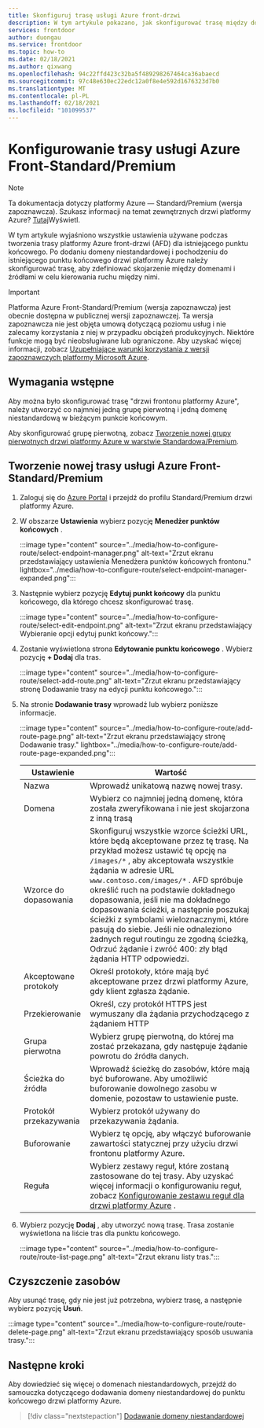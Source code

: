 ```yaml
---
title: Skonfiguruj trasę usługi Azure front-drzwi
description: W tym artykule pokazano, jak skonfigurować trasę między domenami i grupami pochodzenia.
services: frontdoor
author: duongau
ms.service: frontdoor
ms.topic: how-to
ms.date: 02/18/2021
ms.author: qixwang
ms.openlocfilehash: 94c22ffd423c32ba5f489298267464ca36abaecd
ms.sourcegitcommit: 97c48e630ec22edc12a0f8e4e592d1676323d7b0
ms.translationtype: MT
ms.contentlocale: pl-PL
ms.lasthandoff: 02/18/2021
ms.locfileid: "101099537"
---
```

# <a name="configure-an-azure-front-door-standardpremium-route"></a>Konfigurowanie trasy usługi Azure Front-Standard/Premium

> [!Note]
> Ta dokumentacja dotyczy platformy Azure — Standard/Premium (wersja zapoznawcza). Szukasz informacji na temat zewnętrznych drzwi platformy Azure? [Tutaj](../front-door-overview.md)Wyświetl.

W tym artykule wyjaśniono wszystkie ustawienia używane podczas tworzenia trasy platformy Azure front-drzwi (AFD) dla istniejącego punktu końcowego. Po dodaniu domeny niestandardowej i pochodzeniu do istniejącego punktu końcowego drzwi platformy Azure należy skonfigurować trasę, aby zdefiniować skojarzenie między domenami i źródłami w celu kierowania ruchu między nimi.

> [!IMPORTANT]
> Platforma Azure Front-Standard/Premium (wersja zapoznawcza) jest obecnie dostępna w publicznej wersji zapoznawczej.
> Ta wersja zapoznawcza nie jest objęta umową dotyczącą poziomu usług i nie zalecamy korzystania z niej w przypadku obciążeń produkcyjnych. Niektóre funkcje mogą być nieobsługiwane lub ograniczone.
> Aby uzyskać więcej informacji, zobacz [Uzupełniające warunki korzystania z wersji zapoznawczych platformy Microsoft Azure](https://azure.microsoft.com/support/legal/preview-supplemental-terms/).

## <a name="prerequisites"></a>Wymagania wstępne

Aby można było skonfigurować trasę "drzwi frontonu platformy Azure", należy utworzyć co najmniej jedną grupę pierwotną i jedną domenę niestandardową w bieżącym punkcie końcowym. 

Aby skonfigurować grupę pierwotną, zobacz [Tworzenie nowej grupy pierwotnych drzwi platformy Azure w warstwie Standardowa/Premium](how-to-create-origin.md). 

## <a name="create-a-new-azure-front-door-standardpremium-route"></a>Tworzenie nowej trasy usługi Azure Front-Standard/Premium

1. Zaloguj się do [Azure Portal](https://portal.azure.com) i przejdź do profilu Standard/Premium drzwi platformy Azure.

1. W obszarze **Ustawienia** wybierz pozycję **Menedżer punktów końcowych** .
   
    :::image type="content" source="../media/how-to-configure-route/select-endpoint-manager.png" alt-text="Zrzut ekranu przedstawiający ustawienia Menedżera punktów końcowych frontonu." lightbox="../media/how-to-configure-route/select-endpoint-manager-expanded.png":::

1. Następnie wybierz pozycję **Edytuj punkt końcowy** dla punktu końcowego, dla którego chcesz skonfigurować trasę.
   
    :::image type="content" source="../media/how-to-configure-route/select-edit-endpoint.png" alt-text="Zrzut ekranu przedstawiający Wybieranie opcji edytuj punkt końcowy.":::

1. Zostanie wyświetlona strona **Edytowanie punktu końcowego** . Wybierz pozycję **+ Dodaj** dla tras.
    
    :::image type="content" source="../media/how-to-configure-route/select-add-route.png" alt-text="Zrzut ekranu przedstawiający stronę Dodawanie trasy na edycji punktu końcowego.":::    
    
1. Na stronie **Dodawanie trasy** wprowadź lub wybierz poniższe informacje.

    :::image type="content" source="../media/how-to-configure-route/add-route-page.png" alt-text="Zrzut ekranu przedstawiający stronę Dodawanie trasy." lightbox="../media/how-to-configure-route/add-route-page-expanded.png"::: 

    | Ustawienie | Wartość |
    | --- | --- |
    | Nazwa | Wprowadź unikatową nazwę nowej trasy. |   
    | Domena| Wybierz co najmniej jedną domenę, która została zweryfikowana i nie jest skojarzona z inną trasą |
    | Wzorce do dopasowania  | Skonfiguruj wszystkie wzorce ścieżki URL, które będą akceptowane przez tę trasę. Na przykład możesz ustawić tę opcję na `/images/*` , aby akceptowała wszystkie żądania w adresie URL `www.contoso.com/images/*` . AFD spróbuje określić ruch na podstawie dokładnego dopasowania, jeśli nie ma dokładnego dopasowania ścieżki, a następnie poszukaj ścieżki z symbolami wieloznacznymi, które pasują do siebie. Jeśli nie odnaleziono żadnych reguł routingu ze zgodną ścieżką, Odrzuć żądanie i zwróć 400: zły błąd żądania HTTP odpowiedzi. |
    | Akceptowane protokoły | Określ protokoły, które mają być akceptowane przez drzwi platformy Azure, gdy klient zgłasza żądanie. |
    | Przekierowanie | Określ, czy protokół HTTPS jest wymuszany dla żądania przychodzącego z żądaniem HTTP |
    | Grupa pierwotna | Wybierz grupę pierwotną, do której ma zostać przekazana, gdy następuje żądanie powrotu do źródła danych. |
    | Ścieżka do źródła | Wprowadź ścieżkę do zasobów, które mają być buforowane. Aby umożliwić buforowanie dowolnego zasobu w domenie, pozostaw to ustawienie puste. |
    | Protokół przekazywania | Wybierz protokół używany do przekazywania żądania. |
    | Buforowanie | Wybierz tę opcję, aby włączyć buforowanie zawartości statycznej przy użyciu drzwi frontonu platformy Azure. |
    | Reguła | Wybierz zestawy reguł, które zostaną zastosowane do tej trasy. Aby uzyskać więcej informacji o konfigurowaniu reguł, zobacz [Konfigurowanie zestawu reguł dla drzwi platformy Azure](how-to-configure-rule-set.md) . | 

1. Wybierz pozycję **Dodaj** , aby utworzyć nową trasę. Trasa zostanie wyświetlona na liście tras dla punktu końcowego.
    
    :::image type="content" source="../media/how-to-configure-route/route-list-page.png" alt-text="Zrzut ekranu listy tras.":::  
    
## <a name="clean-up-resources"></a>Czyszczenie zasobów

Aby usunąć trasę, gdy nie jest już potrzebna, wybierz trasę, a następnie wybierz pozycję **Usuń**. 

:::image type="content" source="../media/how-to-configure-route/route-delete-page.png" alt-text="Zrzut ekranu przedstawiający sposób usuwania trasy.":::  

## <a name="next-steps"></a>Następne kroki
Aby dowiedzieć się więcej o domenach niestandardowych, przejdź do samouczka dotyczącego dodawania domeny niestandardowej do punktu końcowego drzwi platformy Azure.

> [!div class="nextstepaction"]
> [Dodawanie domeny niestandardowej]()

